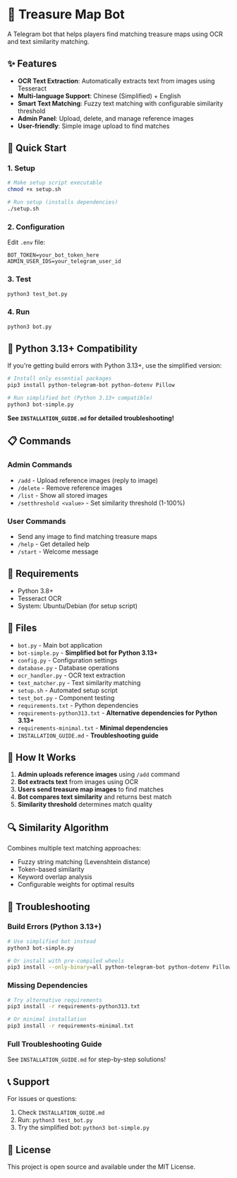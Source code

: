# 🎯 Treasure Map Bot

A Telegram bot that helps players find matching treasure maps using OCR and text similarity matching.

## ✨ Features

- **OCR Text Extraction**: Automatically extracts text from images using Tesseract
- **Multi-language Support**: Chinese (Simplified) + English
- **Smart Text Matching**: Fuzzy text matching with configurable similarity threshold
- **Admin Panel**: Upload, delete, and manage reference images
- **User-friendly**: Simple image upload to find matches

## 🚀 Quick Start

### 1. Setup
```bash
# Make setup script executable
chmod +x setup.sh

# Run setup (installs dependencies)
./setup.sh
```

### 2. Configuration
Edit `.env` file:
```env
BOT_TOKEN=your_bot_token_here
ADMIN_USER_IDS=your_telegram_user_id
```

### 3. Test
```bash
python3 test_bot.py
```

### 4. Run
```bash
python3 bot.py
```

## 🔧 **Python 3.13+ Compatibility**

If you're getting build errors with Python 3.13+, use the simplified version:

```bash
# Install only essential packages
pip3 install python-telegram-bot python-dotenv Pillow

# Run simplified bot (Python 3.13+ compatible)
python3 bot-simple.py
```

**See `INSTALLATION_GUIDE.md` for detailed troubleshooting!**

## 📋 Commands

### Admin Commands
- `/add` - Upload reference images (reply to image)
- `/delete` - Remove reference images
- `/list` - Show all stored images
- `/setthreshold <value>` - Set similarity threshold (1-100%)

### User Commands
- Send any image to find matching treasure maps
- `/help` - Get detailed help
- `/start` - Welcome message

## 🔧 Requirements

- Python 3.8+
- Tesseract OCR
- System: Ubuntu/Debian (for setup script)

## 📁 Files

- `bot.py` - Main bot application
- `bot-simple.py` - **Simplified bot for Python 3.13+**
- `config.py` - Configuration settings
- `database.py` - Database operations
- `ocr_handler.py` - OCR text extraction
- `text_matcher.py` - Text similarity matching
- `setup.sh` - Automated setup script
- `test_bot.py` - Component testing
- `requirements.txt` - Python dependencies
- `requirements-python313.txt` - **Alternative dependencies for Python 3.13+**
- `requirements-minimal.txt` - **Minimal dependencies**
- `INSTALLATION_GUIDE.md` - **Troubleshooting guide**

## 🎯 How It Works

1. **Admin uploads reference images** using `/add` command
2. **Bot extracts text** from images using OCR
3. **Users send treasure map images** to find matches
4. **Bot compares text similarity** and returns best match
5. **Similarity threshold** determines match quality

## 🔍 Similarity Algorithm

Combines multiple text matching approaches:
- Fuzzy string matching (Levenshtein distance)
- Token-based similarity
- Keyword overlap analysis
- Configurable weights for optimal results

## 🚨 **Troubleshooting**

### Build Errors (Python 3.13+)
```bash
# Use simplified bot instead
python3 bot-simple.py

# Or install with pre-compiled wheels
pip3 install --only-binary=all python-telegram-bot python-dotenv Pillow
```

### Missing Dependencies
```bash
# Try alternative requirements
pip3 install -r requirements-python313.txt

# Or minimal installation
pip3 install -r requirements-minimal.txt
```

### Full Troubleshooting Guide
See `INSTALLATION_GUIDE.md` for step-by-step solutions!

## 📞 Support

For issues or questions:
1. Check `INSTALLATION_GUIDE.md`
2. Run: `python3 test_bot.py`
3. Try the simplified bot: `python3 bot-simple.py`

## 📝 License

This project is open source and available under the MIT License.